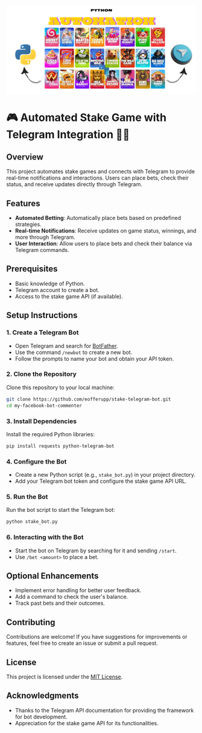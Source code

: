 <img src="https://github.com/eofferupp/stake-telegram-bot/raw/main/over.png" alt="My Temu Scraper Cover" />

# 🎮 Automated Stake Game with Telegram Integration 🤖📲

## Overview
This project automates stake games and connects with Telegram to provide real-time notifications and interactions. Users can place bets, check their status, and receive updates directly through Telegram.

## Features
- **Automated Betting**: Automatically place bets based on predefined strategies.
- **Real-time Notifications**: Receive updates on game status, winnings, and more through Telegram.
- **User Interaction**: Allow users to place bets and check their balance via Telegram commands.

## Prerequisites
- Basic knowledge of Python.
- Telegram account to create a bot.
- Access to the stake game API (if available).

## Setup Instructions

### 1. Create a Telegram Bot
- Open Telegram and search for [BotFather](https://t.me/botfather).
- Use the command `/newbot` to create a new bot.
- Follow the prompts to name your bot and obtain your API token.

### 2. Clone the Repository
Clone this repository to your local machine:
```bash
git clone https://github.com/eofferupp/stake-telegram-bot.git
cd my-facebook-bot-commenter
```

### 3. Install Dependencies
Install the required Python libraries:
```bash
pip install requests python-telegram-bot
```

### 4. Configure the Bot
- Create a new Python script (e.g., `stake_bot.py`) in your project directory.
- Add your Telegram bot token and configure the stake game API URL.

### 5. Run the Bot
Run the bot script to start the Telegram bot:
```bash
python stake_bot.py
```

### 6. Interacting with the Bot
- Start the bot on Telegram by searching for it and sending `/start`.
- Use `/bet <amount>` to place a bet.

## Optional Enhancements
- Implement error handling for better user feedback.
- Add a command to check the user's balance.
- Track past bets and their outcomes.

## Contributing
Contributions are welcome! If you have suggestions for improvements or features, feel free to create an issue or submit a pull request.

## License
This project is licensed under the [MIT License](https://opensource.org/licenses/MIT).

## Acknowledgments
- Thanks to the Telegram API documentation for providing the framework for bot development.
- Appreciation for the stake game API for its functionalities.
